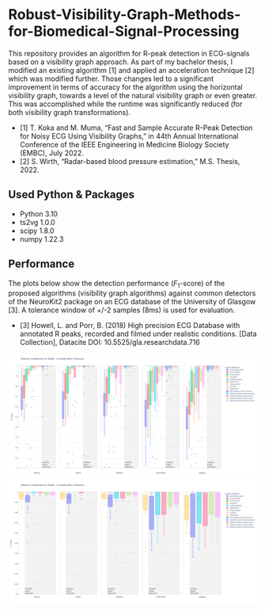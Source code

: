 # Robust-Visibility-Graph-Methods-for-Biomedical-Signal-Processing
This repository provides an algorithm for R-peak detection in ECG-signals based on a visibility graph approach.  As part of my bachelor thesis, I modified an existing algorithm [1] and applied an acceleration technique [2] which was modified further. Those changes led to a significant improvement in terms of accuracy for the algorithm using the horizontal visibility graph, towards a level of the natural visibility graph or even greater. This was accomplished while the runtime was significantly reduced (for both visibility graph transformations).

- [1] T. Koka and M. Muma, “Fast and Sample Accurate R-Peak Detection for Noisy ECG Using Visibility
Graphs,” in 44th Annual International Conference of the IEEE Engineering in Medicine Biology Society
(EMBC), July 2022.
- [2] S. Wirth, “Radar-based blood pressure estimation,” M.S. Thesis, 2022.

## Used Python & Packages
- Python 3.10
- ts2vg 1.0.0
- scipy 1.8.0
- numpy 1.22.3

## Performance
The plots below show the detection performance ($F_1$-score) of the proposed algorithms (visibility graph algorithms) against common detectors of the NeuroKit2 package on an ECG database of the University of Glasgow [3]. A tolerance window of +/-2 samples (8ms) is used for evaluation.
- [3] Howell, L. and Porr, B. (2018) High precision ECG Database with annotated R peaks, recorded and filmed under realistic conditions. [Data Collection], Datacite DOI: 10.5525/gla.researchdata.716 

![Evaluation on GUDB](plots/gudb_full_2sample.png?raw=true "Evaluation")
![Evaluation on GUDB - Top Detectors](plots/gudb_upper_2sample.png?raw=true "Evaluation - Top Detectors")
